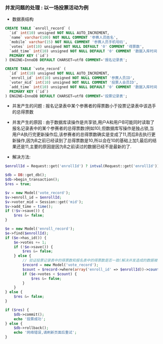 ### 并发问题的处理 : 以一场投票活动为例

* 数据表结构
```sql
CREATE TABLE `enroll_record` (
  `id` int(10) unsigned NOT NULL AUTO_INCREMENT,
  `name` varchar(100) NOT NULL COMMENT '参赛人员姓名',
  `mobile` varchar(15) NOT NULL COMMENT '参赛人员手机号码',
  `votes` int(10) unsigned NOT NULL DEFAULT '0' COMMENT '得票数',
  `add_time` int(10) unsigned NOT NULL DEFAULT '0' COMMENT '数据入库时间',
  PRIMARY KEY (`id`)
) ENGINE=InnoDB DEFAULT CHARSET=utf8 COMMENT='报名记录表';

CREATE TABLE `vote_record` (
  `id` int(10) unsigned NOT NULL AUTO_INCREMENT,
  `enroll_id` int(10) unsigned NOT NULL COMMENT '参赛人员ID',
  `voter_mid` int(10) unsigned NOT NULL COMMENT '投票人会员ID',
  `add_time` int(10) unsigned NOT NULL DEFAULT '0' COMMENT '数据入库时间',
  PRIMARY KEY (`id`)
) ENGINE=InnoDB DEFAULT CHARSET=utf8 COMMENT='投票记录表';
```

* 并发产生的问题 : 报名记录表中某个参赛者的得票数小于投票记录表中该选手的总得票数

* 并发产生的原因 : 由于数据库读操作是共享锁,用户A和用户B可能同时读取了报名记录表中的某个参赛者的总得票数(例如10),但数据库写操作是独占锁,当用户A执行完更新操作后,该参赛者的总得票数确实是变成了11,而后B去执行更新操作,因为B之前已经读到了总得票数是10,所以会在10的基础上加1,最后的结果还是11,主要的原因是因为B之前读过的数据已经不是最新的了.

* 解决方法:
```php
$enrollId = Request::get('enrollId') ? intval(Request::get('enrollId')) : 0;

$db = DB::get_db();
$db->begin_transaction();
$res = true;

$v = new Model('vote_record');
$v->enroll_id = $enrollId;
$v->voter_mid = Session::get('mid');
$v->add_time = time();
if (!$v->save()) {
    $res &= false;
}

$e = new Model('enroll_record');
$e->find($enrollId);
if ($e->has_id()) {
    $e->votes += 1;
    if (!$e->save()) {
        $res &= false;
    } else {
        // 验证投票记录表中的得票数和报名表中的得票数是否一致(解决并发造成的数据被覆盖的问题)
        $record = new Model('vote_record');
        $count = $record->where(array('enroll_id' => $enrollId))->count();
        if ($e->votes < $count) {
            $res &= false;
        }
    }
} else {
    $res &= false;
}

if ($res) {
    $db->commit();
    echo '投票成功';
} else {
    $db->rollback();
    echo '网络错误,请刷新页面后重试';
}
```
